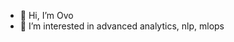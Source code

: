 - 👋 Hi, I’m Ovo
- 👀 I’m interested in advanced analytics, nlp, mlops


<!---
- 🌱 I’m currently learning ...
- 💞️ I’m looking to collaborate on 
- 📫 How to reach me ...
dataovoxo/dataovoxo is a ✨ special ✨ repository because its `README.md` (this file) appears on your GitHub profile.
You can click the Preview link to take a look at your changes.
--->

